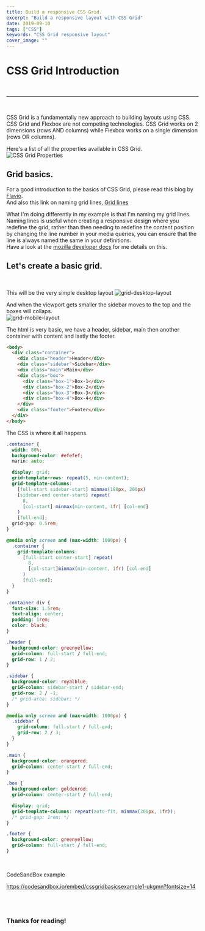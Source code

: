 ```yaml
---
title: Build a responsive CSS Grid.
excerpt: "Build a responsive layout with CSS Grid"
date: 2019-09-10
tags: ["CSS"]
keywords: "CSS Grid responsive layout"
cover_image: ""
---
```


# CSS Grid Introduction

<br>
<hr>
<br>

CSS Grid is a fundamentally new approach to building layouts using CSS.  
CSS Grid and Flexbox are not competing technologies. CSS Grid works on 2 dimensions (rows AND columns) while Flexbox works on a single dimension (rows OR columns).

Here's a list of all the properties available in CSS Grid.
![CSS Grid Properties](/assets/images/CSS-Grid-Properties.jpg)

## Grid basics.

For a good introduction to the basics of CSS Grid, please read this blog by [Flavio](https://flaviocopes.com/css-grid/ "CSS Grid").  
And also this link on naming grid lines, [Grid lines](https://gedd.ski/post/naming-css-grid-lines/ "CSS Grid")

What I'm doing differently in my example is that I'm naming my grid lines.
Naming lines is useful when creating a responsive design where you redefine the grid, rather than then needing to redefine the content position by changing the line number in your media queries, you can ensure that the line is always named the same in your definitions.  
Have a look at the [mozilla developer docs](https://developer.mozilla.org/en-US/docs/Web/CSS/CSS_Grid_Layout "CSS Grid") for me details on this.

## Let's create a basic grid.

<br>

This will be the very simple desktop layout
![grid-desktop-layout](/assets/images/grid-desktop-layout.jpg)

And when the viewport gets smaller the sidebar moves to the top and the boxes will collaps.  
![grid-mobile-layout](/assets/images/grid-mobile-layout.jpg)

The html is very basic, we have a header, sidebar, main then another container with content and lastly the footer.

```html
<body>
  <div class="container">
    <div class="header">Header</div>
    <div class="sidebar">Sidebar</div>
    <div class="main">Main</div>
    <div class="box">
      <div class="box-1">Box-1</div>
      <div class="box-2">Box-2</div>
      <div class="box-3">Box-3</div>
      <div class="box-4">Box-4</div>
    </div>
    <div class="footer">Footer</div>
  </div>
</body>
```

The CSS is where it all happens.

```css
.container {
  width: 80%;
  background-color: #efefef;
  marin: auto;

  display: grid;
  grid-template-rows: repeat(5, min-content);
  grid-template-columns:
    [full-start sidebar-start] minmax(180px, 200px)
    [sidebar-end center-start] repeat(
      8,
      [col-start] minmax(min-content, 1fr) [col-end]
    )
    [full-end];
  grid-gap: 0.5rem;
}

@media only screen and (max-width: 1000px) {
  .container {
    grid-template-columns:
      [full-start center-start] repeat(
        8,
        [col-start]minmax(min-content, 1fr) [col-end]
      )
      [full-end];
  }
}

.container div {
  font-size: 1.5rem;
  text-align: center;
  padding: 1rem;
  color: black;
}

.header {
  background-color: greenyellow;
  grid-column: full-start / full-end;
  grid-row: 1 / 2;
}

.sidebar {
  background-color: royalblue;
  grid-column: sidebar-start / sidebar-end;
  grid-row: 2 / -1;
  /* grid-area: sidebar; */
}

@media only screen and (max-width: 1000px) {
  .sidebar {
    grid-column: full-start / full-end;
    grid-row: 2 / 3;
  }
}

.main {
  background-color: orangered;
  grid-column: center-start / full-end;
}

.box {
  background-color: goldenrod;
  grid-column: center-start / full-end;

  display: grid;
  grid-template-columns: repeat(auto-fit, minmax(200px, 1fr));
  /* grid-gap: 1rem; */
}

.footer {
  background-color: greenyellow;
  grid-column: full-start / full-end;
}
```

<br>

CodeSandBox example

https://codesandbox.io/embed/cssgridbasicsexample1-ukgmn?fontsize=14

<br>
<br>

### Thanks for reading!
